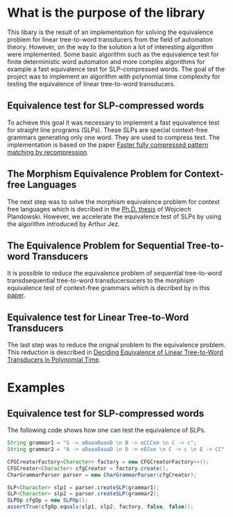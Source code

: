 # What is the purpose of the library
This libary is the result of an implementation for solving the equivalence problem for linear tree-to-word transducers from the field of automaton theory. However, on the way to the solution a lot of interesting algorithm were implemented. Some basic algorithm such as the equivalence test for finite deterministic word automaton and more complex algorithms for example a fast equivalence test for SLP-compressed words. The goal of the project was to implement an algorithm with polynomial time complexity for testing the equivalence of linear tree-to-word transducers. 

## Equivalence test for SLP-compressed words
To achieve this goal it was necessary to implement a fast equivalence test for straight line programs (SLPs). These SLPs are special context-free grammars generating only one word. They are used to compress text. The implementation is based on the paper [Faster fully compressed pattern matching by recompression](https://arxiv.org/abs/1111.3244).

## The Morphism Equivalence Problem for Context-free Languages
The next step was to solve the morphism equivalence problem for context free languages which is decribed in the [Ph.D. thesis](http://citeseerx.ist.psu.edu/viewdoc/download?doi=10.1.1.36.8729&rep=rep1&type=pdf) of Wojciech Plandowski. However, we accelerate the equivalence test of SLPs by using the algorithm introduced by Arthur Jez. 

## The Equivalence Problem for Sequential Tree-to-word Transducers
It is possible to reduce the equivalence problem of sequential tree-to-word transdsequential tree-to-word transducersucers to the morphism equivalence test of context-free grammars which is decribed by in this [paper](http://www.grappa.univ-lille3.fr/~staworko/papers/staworko-fct09.pdf).

## Equivalence test for Linear Tree-to-Word Transducers
The last step was to reduce the orignal problem to the equivalence problem. This reduction is described in [Deciding Equivalence of Linear Tree-to-Word Transducers in Polynomial Time](https://arxiv.org/abs/1606.03758). 

# Examples

## Equivalence test for SLP-compressed words

The following code shows how one can test the equivalence of SLPs.

```java
String grammar1 = "S -> aBaaaBaaaB \n B -> eCCCee \n C -> c";
String grammar2 = "A -> aDaaaDaaaD \n D -> eECee \n C -> c \n E -> CC";

CFGCreatorFactory<Character> factory = new CFGCreatorFactory<>();
CFGCreator<Character> cfgCreator = factory.create();
CharGrammarParser parser = new CharGrammarParser(cfgCreator);

SLP<Character> slp1 = parser.createSLP(grammar1);
SLP<Character> slp2 = parser.createSLP(grammar2);
SLPOp cfgOp = new SLPOp();
assertTrue(cfgOp.equals(slp1, slp2, factory, false, false));
```
